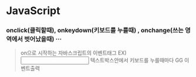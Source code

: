 # JavaScript

### onclick(클릭할때), onkeydown(키보드를 누를때) , onchange(쓰는 영역에서 벗어났을때) ···
> on으로 시작하는 자바스크립트의 이벤트태그
> EX) <input type="text" onkeydown="alert('GG')"> 텍스트박스안에서 키보드를 누를때마다 GG 이벤트출력
